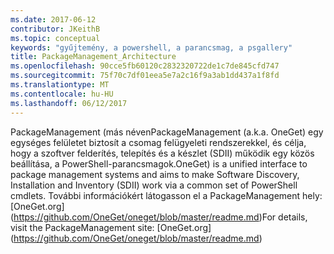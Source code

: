 ```yaml
---
ms.date: 2017-06-12
contributor: JKeithB
ms.topic: conceptual
keywords: "gyűjtemény, a powershell, a parancsmag, a psgallery"
title: PackageManagement_Architecture
ms.openlocfilehash: 90cce5fb60120c2832320722de1c7de845cfd747
ms.sourcegitcommit: 75f70c7df01eea5e7a2c16f9a3ab1dd437a1f8fd
ms.translationtype: MT
ms.contentlocale: hu-HU
ms.lasthandoff: 06/12/2017
---
```

<span data-ttu-id="5cc70-103">PackageManagement (más néven</span><span class="sxs-lookup"><span data-stu-id="5cc70-103">PackageManagement (a.k.a.</span></span> <span data-ttu-id="5cc70-104">OneGet) egy egységes felületet biztosít a csomag felügyeleti rendszerekkel, és célja, hogy a szoftver felderítés, telepítés és a készlet (SDII) működik egy közös beállítása, a PowerShell-parancsmagok.</span><span class="sxs-lookup"><span data-stu-id="5cc70-104">OneGet) is a unified interface to package management systems and aims to make Software Discovery, Installation and Inventory (SDII) work via a common set of PowerShell cmdlets.</span></span> <span data-ttu-id="5cc70-105">További információkért látogasson el a PackageManagement hely: [OneGet.org] (https://github.com/OneGet/oneget/blob/master/readme.md)</span><span class="sxs-lookup"><span data-stu-id="5cc70-105">For details, visit the PackageManagement site: [OneGet.org] (https://github.com/OneGet/oneget/blob/master/readme.md)</span></span>

